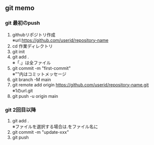 ## git memo

### git 最初のpush
1. githubリポジトリ作成  
※url:https://github.com/userid/repository-name
2. cd 作業ディレクトリ
3. git init
4. git add .  
※「.」は全ファイル
5. git commit -m "first-commit"  
※""内はコミットメッセージ
6. git branch -M main
7. git remote add origin https://github.com/userid/repository-name.git  
※1のurl.git
8. git push -u origin main

### git 2回目以降
1. git add .  
※ファイルを選択する場合は.をファイル名に
2. git commit -m "update-xxx"
3. git push